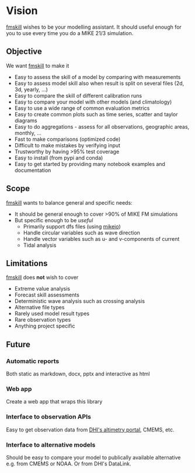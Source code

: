 # Vision

[fmskill](https://github.com/DHI/fmskill) wishes to be your modelling assistant. It should useful enough for you to use every time you do a MIKE 21/3 simulation. 


## Objective

We want [fmskill](https://github.com/DHI/fmskill) to make it

* Easy to assess the skill of a model by comparing with measurements
* Easy to assess model skill also when result is split on several files (2d, 3d, yearly, ...)
* Easy to compare the skill of different calibration runs
* Easy to compare your model with other models (and climatology)
* Easy to use a wide range of common evaluation metrics 
* Easy to create common plots such as time series, scatter and taylor diagrams
* Easy to do aggregations - assess for all observations, geographic areas, monthly, ...
* Fast to make comparisons (optimized code)
* Difficult to make mistakes by verifying input 
* Trustworthy by having >95% test coverage 
* Easy to install (from pypi and conda)
* Easy to get started by providing many notebook examples and documentation


## Scope 

[fmskill](https://github.com/DHI/fmskill) wants to balance general and specific needs: 

* It should be general enough to cover >90% of MIKE FM simulations
* But specific enough to be *useful*
    - Primarily support dfs files (using [mikeio](https://github.com/DHI/mikeio))
    - Handle circular variables such as wave direction
    - Handle vector variables such as u- and v-components of current
    - Tidal analysis



## Limitations

[fmskill](https://github.com/DHI/fmskill) does **not** wish to cover 

* Extreme value analysis
* Forecast skill assessments
* Deterministic wave analysis such as crossing analysis
* Alternative file types 
* Rarely used model result types 
* Rare observation types
* Anything project specific



## Future

### Automatic reports
Both static as markdown, docx, pptx and interactive as html


### Web app
Create a web app that wraps this library 


### Interface to observation APIs
Easy to get observation data from [DHI's altimetry portal](https://altimetry.dhigroup.com/), CMEMS, etc. 


### Interface to alternative models
Should be easy to compare your model to publically available alternative e.g. from CMEMS or NOAA. Or from DHI's DataLink. 
